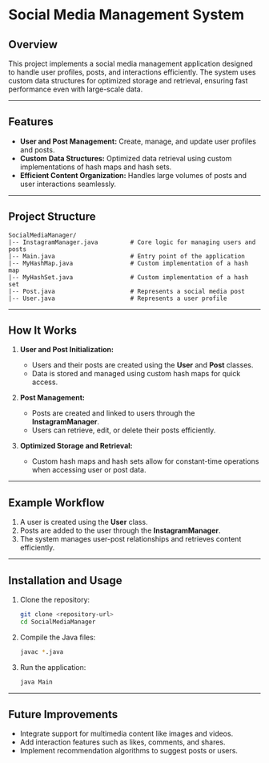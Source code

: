 # Social Media Management System

## Overview
This project implements a social media management application designed to handle user profiles, posts, and interactions efficiently. The system uses custom data structures for optimized storage and retrieval, ensuring fast performance even with large-scale data.

---

## Features
- **User and Post Management:** Create, manage, and update user profiles and posts.
- **Custom Data Structures:** Optimized data retrieval using custom implementations of hash maps and hash sets.
- **Efficient Content Organization:** Handles large volumes of posts and user interactions seamlessly.

---

## Project Structure

```
SocialMediaManager/
|-- InstagramManager.java         # Core logic for managing users and posts
|-- Main.java                     # Entry point of the application
|-- MyHashMap.java                # Custom implementation of a hash map
|-- MyHashSet.java                # Custom implementation of a hash set
|-- Post.java                     # Represents a social media post
|-- User.java                     # Represents a user profile
```

---

## How It Works

1. **User and Post Initialization:**
    - Users and their posts are created using the **User** and **Post** classes.
    - Data is stored and managed using custom hash maps for quick access.

2. **Post Management:**
    - Posts are created and linked to users through the **InstagramManager**.
    - Users can retrieve, edit, or delete their posts efficiently.

3. **Optimized Storage and Retrieval:**
    - Custom hash maps and hash sets allow for constant-time operations when accessing user or post data.

---

## Example Workflow
1. A user is created using the **User** class.
2. Posts are added to the user through the **InstagramManager**.
3. The system manages user-post relationships and retrieves content efficiently.

---

## Installation and Usage

1. Clone the repository:
    ```bash
    git clone <repository-url>
    cd SocialMediaManager
    ```

2. Compile the Java files:
    ```bash
    javac *.java
    ```

3. Run the application:
    ```bash
    java Main
    ```

---

## Future Improvements
- Integrate support for multimedia content like images and videos.
- Add interaction features such as likes, comments, and shares.
- Implement recommendation algorithms to suggest posts or users.
